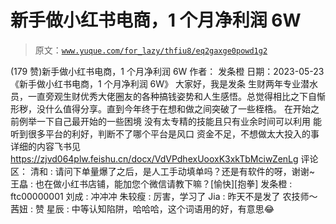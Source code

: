 # 新手做小红书电商，1 个月净利润 6W

> 原文：[`www.yuque.com/for_lazy/thfiu8/eq2gaxge0powd1g2`](https://www.yuque.com/for_lazy/thfiu8/eq2gaxge0powd1g2)

<ne-h2 id="db8e19c7" data-lake-id="db8e19c7"><ne-heading-ext><ne-heading-anchor></ne-heading-anchor><ne-heading-fold></ne-heading-fold></ne-heading-ext><ne-heading-content><ne-text id="u04b6a91d">(179 赞)新手做小红书电商，1 个月净利润 6W</ne-text></ne-heading-content></ne-h2> <ne-p id="u1c97b5e4" data-lake-id="u1c97b5e4"><ne-text id="u0d2d385f">作者： 发条橙</ne-text></ne-p> <ne-p id="uf86f2db7" data-lake-id="uf86f2db7"><ne-text id="u8b0dedbf">日期：2023-05-23</ne-text></ne-p> <ne-p id="u3a92dcd6" data-lake-id="u3a92dcd6"><ne-text id="uceeb2f5a">《新手做小红书电商，1 个月净利润 6W》</ne-text> <ne-text id="ue5c49d9b">大家好，我是发条</ne-text> <ne-text id="ua123d6f1">生财两年专业潜水员，一直旁观生财优秀大佬圈友的各种搞钱姿势和人生感悟。总觉得相比之下自惭形秽，没什么值得分享。直到今年终于在想和做之间突破了一些桎梏。</ne-text> <ne-text id="u58be8f68">在开始之前例举一下自己最开始的一些困境</ne-text> <ne-text id="u77df59c2">没有太专精的技能且只有业余时间可以利用</ne-text> <ne-text id="ueb138d09">能听到很多平台的利好，判断不了哪个平台是风口</ne-text> <ne-text id="u73abe164">资金不足，不想做太大投入的事</ne-text> <ne-text id="u6ff542fd">详细的内容飞书见</ne-text> [<ne-text id="u3532dccf">https://zjvd064plw.feishu.cn/docx/VdVPdhexUooxK3xkTbMciwZenLg</ne-text>](https://zjvd064plw.feishu.cn/docx/VdVPdhexUooxK3xkTbMciwZenLg)</ne-p> <ne-hole id="ud1b8aabc" data-lake-id="ud1b8aabc"><ne-card data-card-name="hr" data-card-type="block" id="yO2u7" data-event-boundary="card"><ne-p id="u187794b8" data-lake-id="u187794b8"><ne-text id="uc0fe77c5">评论区：</ne-text></ne-p> <ne-p id="u4d6331f2" data-lake-id="u4d6331f2"><ne-text id="u70115cd0">清和 : 请问下单量爆了之后，是人工手动填单吗？还是有软件的呀，谢谢~</ne-text> <ne-text id="uc83b768f">王皛 : 也在做小红书店铺，能加您个微信请教下嘛？[愉快][抱拳]</ne-text> <ne-text id="u5d4cb0ce">发条橙 : ftc00000001</ne-text> <ne-text id="uc70e6f5a">刘成 : 冲冲冲</ne-text> <ne-text id="u774de010">朱较瘦 : 厉害，学习了</ne-text> <ne-text id="ue5babade">Jia : 昨天不是发了</ne-text> <ne-text id="u9a6d9dc9">农技师～茜妞 : 赞</ne-text> <ne-text id="uf3dcb7bc">星辰 : 中等认知陷阱，哈哈哈，这个词语用的好，有意思😂</ne-text></ne-p></ne-card></ne-hole>